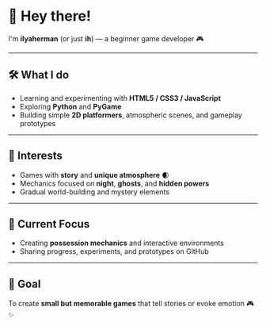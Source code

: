 # 👋 Hey there!

I'm **ilyaherman** (or just **ih**) — a beginner game developer 🎮

---

## 🛠️ What I do
- Learning and experimenting with **HTML5 / CSS3 / JavaScript**
- Exploring **Python** and **PyGame**
- Building simple **2D platformers**, atmospheric scenes, and gameplay prototypes

---

## 🌌 Interests
- Games with **story** and **unique atmosphere** 🌒
- Mechanics focused on **night**, **ghosts**, and **hidden powers**
- Gradual world-building and mystery elements

---

## 🚧 Current Focus
- Creating **possession mechanics** and interactive environments
- Sharing progress, experiments, and prototypes on GitHub

---

## 🎯 Goal
To create **small but memorable games** that tell stories or evoke emotion 🎮✨
